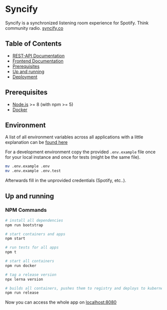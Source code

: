 # Syncify

Syncify is a synchronized listening room experience for Spotify. Think community radio. [syncify.co](https://syncify.co)

## Table of Contents

- [REST-API Documentation](api/README.md)
- [Frontend Documentation](frontend/README.md)
- [Prerequisites](#prerequisites)
- [Up and running](#up-and-running)
- [Deployment](./documentation/deployment.md)

## Prerequisites

- [Node.js](https://nodejs.org/en/) >= 8 (with npm >= 5)
- [Docker](https://www.docker.com/get-docker)

## Environment

A list of all environment variables across all applications with a little explanation can be [found here](./documentation/environment-configuration.md)

For a development environment copy the provided `.env.example` file once for your local instance and once for tests (might be the same file).

```bash
mv .env.example .env
mv .env.example .env.test
```

Afterwards fill in the unprovided credentials (Spotify, etc..).

## Up and running

### NPM Commands

```bash
# install all dependencies
npm run bootstrap

# start containers and apps
npm start

# run tests for all apps
npm t

# start all containers
npm run docker

# tag a release version
npx lerna version

# builds all containers, pushes them to registry and deploys to kubernetes
npm run release
```

Now you can access the whole app on [localhost:8080](http://localhost:8080)
